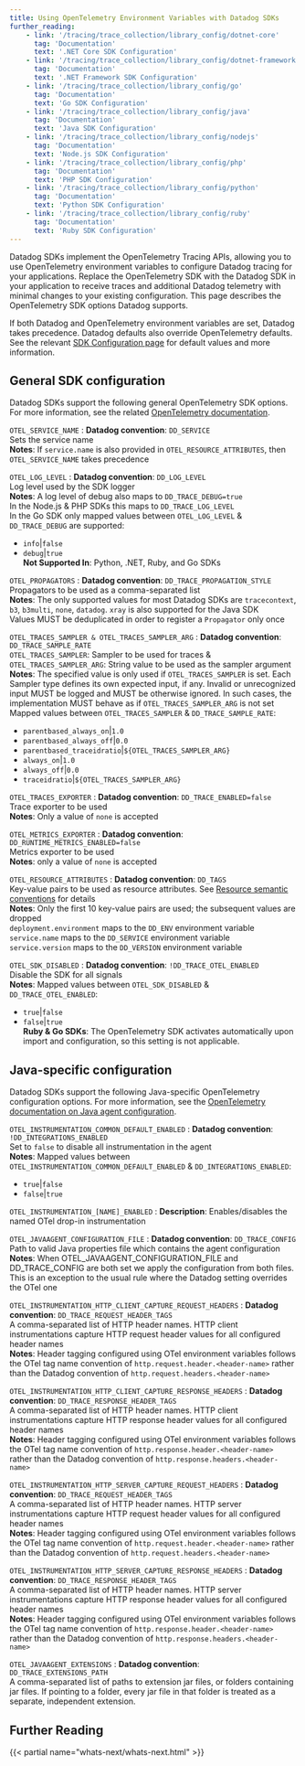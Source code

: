 ```yaml
---
title: Using OpenTelemetry Environment Variables with Datadog SDKs
further_reading:
    - link: '/tracing/trace_collection/library_config/dotnet-core'
      tag: 'Documentation'
      text: '.NET Core SDK Configuration'
    - link: '/tracing/trace_collection/library_config/dotnet-framework'
      tag: 'Documentation'
      text: '.NET Framework SDK Configuration'
    - link: '/tracing/trace_collection/library_config/go'
      tag: 'Documentation'
      text: 'Go SDK Configuration'
    - link: '/tracing/trace_collection/library_config/java'
      tag: 'Documentation'
      text: 'Java SDK Configuration'
    - link: '/tracing/trace_collection/library_config/nodejs'
      tag: 'Documentation'
      text: 'Node.js SDK Configuration'
    - link: '/tracing/trace_collection/library_config/php'
      tag: 'Documentation'
      text: 'PHP SDK Configuration'
    - link: '/tracing/trace_collection/library_config/python'
      tag: 'Documentation'
      text: 'Python SDK Configuration'
    - link: '/tracing/trace_collection/library_config/ruby'
      tag: 'Documentation'
      text: 'Ruby SDK Configuration'
---
```


Datadog SDKs implement the OpenTelemetry Tracing APIs, allowing you to use OpenTelemetry environment variables to configure Datadog tracing for your applications. Replace the OpenTelemetry SDK with the Datadog SDK in your application to receive traces and additional Datadog telemetry with minimal changes to your existing configuration.
This page describes the OpenTelemetry SDK options Datadog supports.

<div class="alert alert-info">If both Datadog and OpenTelemetry environment variables are set, Datadog takes precedence. Datadog defaults also override OpenTelemetry defaults. See the relevant <a href="/tracing/trace_collection/library_config/">SDK Configuration page</a> for default values and more information.</div>

## General SDK configuration
Datadog SDKs support the following general OpenTelemetry SDK options. For more information, see the related [OpenTelemetry documentation][9].

`OTEL_SERVICE_NAME`
: ****Datadog convention****: `DD_SERVICE`<br>
Sets the service name<br>
**Notes**: If `service.name` is also provided in `OTEL_RESOURCE_ATTRIBUTES`, then `OTEL_SERVICE_NAME` takes precedence<br>

`OTEL_LOG_LEVEL`
: ****Datadog convention****: `DD_LOG_LEVEL`<br>
Log level used by the SDK logger<br>
**Notes**: A log level of debug also maps to `DD_TRACE_DEBUG=true`<br>
In the Node.js & PHP SDKs this maps to `DD_TRACE_LOG_LEVEL` <br>
In the Go SDK only mapped values between `OTEL_LOG_LEVEL` & `DD_TRACE_DEBUG` are supported:<br>
  - `info`|`false`
  - `debug`|`true`<br>
**Not Supported In**: Python, .NET, Ruby, and Go SDKs<br>

`OTEL_PROPAGATORS`
: ****Datadog convention****: `DD_TRACE_PROPAGATION_STYLE`<br>
Propagators to be used as a comma-separated list<br>
**Notes**: The only supported values for most Datadog SDKs are `tracecontext`, `b3`, `b3multi`, `none`, `datadog`. `xray` is also supported for the Java SDK<br>
Values MUST be deduplicated in order to register a `Propagator` only once<br>

`OTEL_TRACES_SAMPLER & OTEL_TRACES_SAMPLER_ARG`
: ****Datadog convention****: `DD_TRACE_SAMPLE_RATE`<br>
`OTEL_TRACES_SAMPLER`: Sampler to be used for traces & `OTEL_TRACES_SAMPLER_ARG`: String value to be used as the sampler argument<br>
**Notes**: The specified value is only used if `OTEL_TRACES_SAMPLER` is set. Each Sampler type defines its own expected input, if any. Invalid or unrecognized input MUST be logged and MUST be otherwise ignored. In such cases, the implementation MUST behave as if `OTEL_TRACES_SAMPLER_ARG` is not set<br>
Mapped values between `OTEL_TRACES_SAMPLER` & `DD_TRACE_SAMPLE_RATE`:<br>
  - `parentbased_always_on`|`1.0`
  - `parentbased_always_off`|`0.0`
  - `parentbased_traceidratio`|`${OTEL_TRACES_SAMPLER_ARG}`
  - `always_on`|`1.0`
  - `always_off`|`0.0`
  - `traceidratio`|`${OTEL_TRACES_SAMPLER_ARG}`

`OTEL_TRACES_EXPORTER`
: ****Datadog convention****: `DD_TRACE_ENABLED=false` <br>
Trace exporter to be used<br>
**Notes**: Only a value of `none` is accepted<br>

`OTEL_METRICS_EXPORTER`
: ****Datadog convention****: `DD_RUNTIME_METRICS_ENABLED=false` <br>
Metrics exporter to be used<br>
**Notes**: only a value of `none` is accepted<br>

`OTEL_RESOURCE_ATTRIBUTES`
: ****Datadog convention****: `DD_TAGS` <br>
Key-value pairs to be used as resource attributes. See [Resource semantic conventions][11] for details<br>
**Notes**: Only the first 10 key-value pairs are used; the subsequent values are dropped<br>
`deployment.environment` maps to the `DD_ENV` environment variable<br>
`service.name` maps to the `DD_SERVICE` environment variable<br>
`service.version` maps to the `DD_VERSION` environment variable<br>


`OTEL_SDK_DISABLED`
: ****Datadog convention****: `!DD_TRACE_OTEL_ENABLED` <br>
Disable the SDK for all signals<br>
**Notes**: Mapped values between `OTEL_SDK_DISABLED` & `DD_TRACE_OTEL_ENABLED`:<br>
  - `true`|`false`
  - `false`|`true`<br>
**Ruby & Go SDKs**: The OpenTelemetry SDK activates automatically upon import and configuration, so this setting is not applicable.

## Java-specific configuration
Datadog SDKs support the following Java-specific OpenTelemetry configuration options. For more information, see the [OpenTelemetry documentation on Java agent configuration][10].


`OTEL_INSTRUMENTATION_COMMON_DEFAULT_ENABLED`
: ****Datadog convention****: `!DD_INTEGRATIONS_ENABLED` <br>
Set to `false` to disable all instrumentation in the agent<br>
**Notes**: Mapped values between `OTEL_INSTRUMENTATION_COMMON_DEFAULT_ENABLED` & `DD_INTEGRATIONS_ENABLED`:<br>
  - `true`|`false`
  - `false`|`true`

`OTEL_INSTRUMENTATION_[NAME]_ENABLED`
: **Description**: Enables/disables the named OTel drop-in instrumentation<br>

`OTEL_JAVAAGENT_CONFIGURATION_FILE`
: ****Datadog convention****: `DD_TRACE_CONFIG` <br>
Path to valid Java properties file which contains the agent configuration<br>
**Notes**: When OTEL_JAVAAGENT_CONFIGURATION_FILE and DD_TRACE_CONFIG are both set we apply the configuration from both files. This is an exception to the usual rule where the Datadog setting overrides the OTel one<br>

`OTEL_INSTRUMENTATION_HTTP_CLIENT_CAPTURE_REQUEST_HEADERS`
: ****Datadog convention****: `DD_TRACE_REQUEST_HEADER_TAGS` <br>
A comma-separated list of HTTP header names. HTTP client instrumentations capture HTTP request header values for all configured header names<br>
**Notes**: Header tagging configured using OTel environment variables follows the OTel tag name convention of `http.request.header.<header-name>` rather than the Datadog convention of `http.request.headers.<header-name>`<br>

`OTEL_INSTRUMENTATION_HTTP_CLIENT_CAPTURE_RESPONSE_HEADERS`
: ****Datadog convention****: `DD_TRACE_RESPONSE_HEADER_TAGS` <br>
A comma-separated list of HTTP header names. HTTP client instrumentations capture HTTP response header values for all configured header names<br>
**Notes**: Header tagging configured using OTel environment variables follows the OTel tag name convention of `http.response.header.<header-name>` rather than the Datadog convention of `http.response.headers.<header-name>`<br>

`OTEL_INSTRUMENTATION_HTTP_SERVER_CAPTURE_REQUEST_HEADERS`
: ****Datadog convention****: `DD_TRACE_REQUEST_HEADER_TAGS` <br>
A comma-separated list of HTTP header names. HTTP server instrumentations capture HTTP request header values for all configured header names<br>
**Notes**: Header tagging configured using OTel environment variables follows the OTel tag name convention of `http.request.header.<header-name>` rather than the Datadog convention of `http.request.headers.<header-name>`<br>

`OTEL_INSTRUMENTATION_HTTP_SERVER_CAPTURE_RESPONSE_HEADERS`
: ****Datadog convention****: `DD_TRACE_RESPONSE_HEADER_TAGS` <br>
A comma-separated list of HTTP header names. HTTP server instrumentations capture HTTP response header values for all configured header names<br>
**Notes**: Header tagging configured using OTel environment variables follows the OTel tag name convention of `http.response.header.<header-name>` rather than the Datadog convention of `http.response.headers.<header-name>`<br>

`OTEL_JAVAAGENT_EXTENSIONS`
: ****Datadog convention****: `DD_TRACE_EXTENSIONS_PATH` <br>
A comma-separated list of paths to extension jar files, or folders containing jar files. If pointing to a folder, every jar file in that folder is treated as a separate, independent extension. <br>

## Further Reading

{{< partial name="whats-next/whats-next.html" >}}

[1]: /tracing/trace_collection/library_config/dotnet-core
[2]: /tracing/trace_collection/library_config/dotnet-framework
[3]: /tracing/trace_collection/library_config/go
[4]: /tracing/trace_collection/library_config/java
[5]: /tracing/trace_collection/library_config/nodejs
[6]: /tracing/trace_collection/library_config/php
[7]: /tracing/trace_collection/library_config/python
[8]: /tracing/trace_collection/library_config/ruby
[9]: https://opentelemetry.io/docs/specs/otel/configuration/SDK-environment-variables/#general-SDK-configuration
[10]: https://opentelemetry.io/docs/zero-code/java/agent/configuration/#configuring-the-agent
[11]: https://opentelemetry.io/docs/specs/semconv/resource/#semantic-attributes-with-dedicated-environment-variable
[12]: /tracing/trace_collection/library_config/_index
